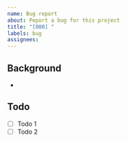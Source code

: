```yaml
---
name: Bug report
about: Peport a bug for this project
title: "[000] "
labels: bug
assignees: 
---
```


## Background
- 

## Todo
- [ ] Todo 1
- [ ] Todo 2
